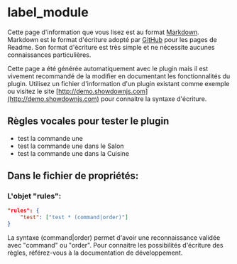 # label_module

Cette page d'information que vous lisez est au format [Markdown](https://fr.wikipedia.org/wiki/Markdown).
Markdown est le format d'écriture adopté par [GitHub](https://github.com/) pour les pages de Readme. 
Son format d'écriture est très simple et ne nécessite aucunes connaissances particulières.

Cette page a été générée automatiquement avec le plugin mais il est vivement recommandé de la modifier en documentant les fonctionnalités du plugin.
Utilisez un fichier d'information d'un plugin existant comme exemple ou visitez le site [http://demo.showdownjs.com](http://demo.showdownjs.com) pour connaitre la syntaxe d'écriture.

## Règles vocales pour tester le plugin
- test la commande une
- test la commande une dans le Salon
- test la commande une dans la Cuisine

## Dans le fichier de propriétés:
### L'objet "rules":

``` json
"rules": {
	"test": ["test * (command|order)"]
}
```

La syntaxe (command|order) permet d'avoir une reconnaissance validée avec "command" ou "order".
Pour connaitre les possibilités d'écriture des règles, référez-vous à la documentation de développement.


<br><br><br><br>